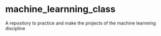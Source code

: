 # machine_learnning_class
A repository to practice and make the projects of the machine learnning discipline
